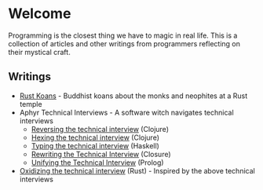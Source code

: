 # Welcome

Programming is the closest thing we have to magic in real life. This is a collection of articles and other writings from programmers reflecting on their mystical craft.

## Writings

- [Rust Koans](https://users.rust-lang.org/t/rust-koans/2408) - Buddhist koans about the monks and neophites at a Rust temple
- Aphyr Technical Interviews - A software witch navigates technical interviews
  - [Reversing the technical interview](https://aphyr.com/posts/340-reversing-the-technical-interview) (Clojure)
  - [Hexing the technical interview](https://aphyr.com/posts/341-hexing-the-technical-interview) (Clojure)
  - [Typing the technical interview](https://aphyr.com/posts/342-typing-the-technical-interview) (Haskell)
  - [Rewriting the Technical Interview](https://aphyr.com/posts/353-rewriting-the-technical-interview) (Closure)
  - [Unifying the Technical Interview](https://aphyr.com/posts/354-unifying-the-technical-interview) (Prolog)
- [Oxidizing the technical interview](https://blog.mgattozzi.dev/oxidizing-the-technical-interview/) (Rust) - Inspired by the above technical interviews
